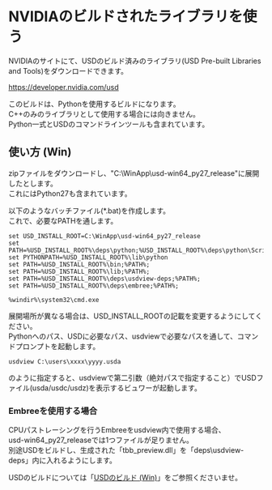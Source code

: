 # NVIDIAのビルドされたライブラリを使う

NVIDIAのサイトにて、USDのビルド済みのライブラリ(USD Pre-built Libraries and Tools)をダウンロードできます。     

https://developer.nvidia.com/usd     

このビルドは、Pythonを使用するビルドになります。    
C++のみのライブラリとして使用する場合には向きません。    
Python一式とUSDのコマンドラインツールも含まれています。    

## 使い方 (Win)

zipファイルをダウンロードし、"C:\WinApp\usd-win64_py27_release"に展開したとします。    
これにはPython27も含まれています。    

以下のようなバッチファイル(*.bat)を作成します。    
これで、必要なPATHを通します。    

    set USD_INSTALL_ROOT=C:\WinApp\usd-win64_py27_release
    set PATH=%USD_INSTALL_ROOT%\deps\python;%USD_INSTALL_ROOT%\deps\python\Scripts;%PATH%
    set PYTHONPATH=%USD_INSTALL_ROOT%\lib\python
    set PATH=%USD_INSTALL_ROOT%\bin;%PATH%;
    set PATH=%USD_INSTALL_ROOT%\lib;%PATH%;
    set PATH=%USD_INSTALL_ROOT%\deps\usdview-deps;%PATH%;
    set PATH=%USD_INSTALL_ROOT%\deps\embree;%PATH%;

    %windir%\system32\cmd.exe

展開場所が異なる場合は、USD_INSTALL_ROOTの記載を変更するようにしてください。    
Pythonへのパス、USDに必要なパス、usdviewで必要なパスを通して、コマンドプロンプトを起動します。    

    usdview C:\users\xxxx\yyyy.usda

のように指定すると、usdviewで第二引数（絶対パスで指定すること）でUSDファイル(usda/usdc/usdz)を表示するビュワーが起動します。    

### Embreeを使用する場合

CPUパストレーシングを行うEmbreeをusdview内で使用する場合、    
usd-win64_py27_releaseでは1つファイルが足りません。    
別途USDをビルドし、生成された「tbb_preview.dll」を「deps\usdview-deps」内に入れるようにします。    

USDのビルドについては「[USDのビルド (Win)](../doc/usd_build_win.md)」をご参照くださいませ。    
